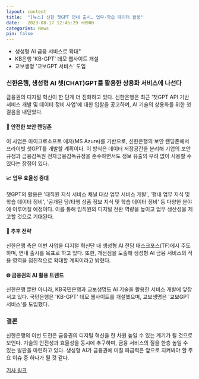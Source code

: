```yaml
---
layout: content
title:  "[뉴스] 신한 챗GPT 연내 출시… 업무·학습 데이터 활용"
date:   2023-08-17 12:45:29 +0900
categories: News
pin: false
---
```


- 생성형 AI 금융 서비스로 확대"
- KB은행 'KB-GPT' 데모 웹사이트 개설
- 교보생명 '교보GPT 서비스' 도입


### 신한은행, 생성형 AI 챗(CHAT)GPT를 활용한 상용화 서비스에 나선다


금융권의 디지털 혁신이 한 단계 더 진화하고 있다. 신한은행은 최근 '챗GPT API 기반 서비스 개발 및 데이터 정비 사업'에 대한 입찰을 공고하며, AI 기술의 상용화를 위한 첫 걸음을 내딛었다.

#### 🔐 안전한 보안 랜딩존

이 사업은 마이크로소프트 애저(MS Azure)를 기반으로, 신한은행의 보안 랜딩존에서 프라이빗 챗GPT를 개발할 계획이다. 이 방식은 데이터 저장공간을 분리해 기업의 보안규정과 금융감독원 전자금융감독규정을 준수하면서도 정보 유출의 우려 없이 사용할 수 있다는 장점이 있다.

#### 📈 업무 효율성 증대

챗GPT의 활용은 '대직원 지식 서비스 채널 대상 업무 서비스 개발', '행내 업무 지식 및 학습 데이터 정비', '공개된 당/타행 상품 정보 지식 및 학습 데이터 정비' 등 다양한 분야에 이루어질 예정이다. 이를 통해 임직원의 디지털 전환 역량을 높이고 업무 생산성을 제고할 것으로 기대된다.

#### 🚀 추후 전략

신한은행 측은 이번 사업을 디지털 혁신단 내 생성형 AI 전담 태스크포스(TF)에서 주도하며, 연내 출시를 목표로 하고 있다. 또한, 개선점을 도출해 생성형 AI 금융 서비스의 적용 영역을 점진적으로 확대할 계획이라고 밝혔다.

#### 🌐 금융권의 AI 활용 트렌드

신한은행 뿐만 아니라, KB국민은행과 교보생명도 AI 기술을 활용한 서비스 개발에 앞장서고 있다. 국민은행은 'KB-GPT' 데모 웹사이트를 개설했으며, 교보생명은 '교보GPT 서비스'를 도입했다.

### 결론

신한은행의 이번 도전은 금융권의 디지털 혁신을 한 차원 높일 수 있는 계기가 될 것으로 보인다. 기술의 안전성과 효율성을 동시에 추구하며, 금융 서비스의 질을 한층 높일 수 있는 발판을 마련하고 있다. 생성형 AI가 금융권에 미칠 파급력은 앞으로 지켜봐야 할 주요 이슈 중 하나가 될 것 같다. 

[기사 링크](https://biz.newdaily.co.kr/site/data/html/2023/08/09/2023080900094.html)